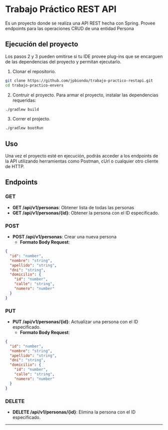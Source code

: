 # Trabajo Práctico REST API
Es un proyecto donde se realiza una API REST hecha con Spring. Provee endpoints para las operaciones CRUD de una entidad Persona

## Ejecución del proyecto
Los pasos 2 y 3 pueden omitirse si tu IDE provee plug-ins que se encarguen de las dependencias del proyecto y permitan ejecutarlo.

1. Clonar el repositorio.
```sh
git clone https://github.com/jpbiondo/trabajo-practico-restapi.git
cd trabajo-practico-envers
```
2. Contruir el proyecto. Para armar el proyecto, instalar las dependencias requeridas:
```sh
./gradlew build
```
3. Correr el projecto.
```sh
./gradlew bootRun
```
## Uso
Una vez el proyecto esté en ejecución, podrás acceder a los endpoints de la API utilizando herramientas como Postman, cUrl o cualquier otro
cliente de HTTP.
## Endpoints 
### GET
- **GET /api/v1/personas**: Obtener lista de todas las personas
- **GET /api/v1/personas/{id}**: Obtener la persona con el ID especificado.
### POST
- **POST /api/v1/personas**: Crear una nueva persona
    - **Formato Body Request**:
```JSON
{
  "id": "number",
  "nombre": "string",
  "apellido": "string",
  "dni": "string",
  "domicilio": {
    "id": "number",
    "calle": "string",
    "numero": "number"
  }
}
```
### PUT
- **PUT /api/v1/personas/{id}**: Actualizar una persona con el ID especificado.
   - **Formato Body Request**:
```JSON
{
  "id": "number",
  "nombre": "string",
  "apellido": "string",
  "dni": "string",
  "domicilio": {
    "id": "number",
    "calle": "string",
    "numero": "number"
  }
}
```
### DELETE
- **DELETE /api/v1/personas/{id}**: Elimina la persona con el ID especificado.
<hr/>
